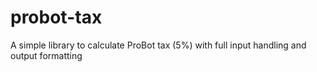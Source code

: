 # probot-tax
A simple library to calculate ProBot tax (5%) with full input handling and output formatting
